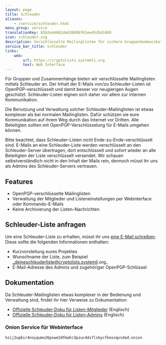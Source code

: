 ```yaml
---
layout: page
title: Schleuder
aliases:
    - /service/schleuder.html
menu_group: service
translationKey: 85b2e44682de63869bf61ee45d5d3db9
icon: schleuder.svg
description: Verschlüsselte Mailinglisten für sichere Gruppenkommunikation
service_bar_title: schleuder
links:
    web:
        url: https://cryptolists.systemli.org
        text: Web Interface
---
```

Für Gruppen und Zusammenhänge bieten wir verschlüsselte Mailinglisten mittels Schleuder an. Der Inhalt der E-Mails von/zu Schleuder-Listen ist OpenPGP-verschlüsselt und damit besser vor neugierigen Augen geschützt. Schleuder-Listen eignen sich daher vor allem zur internen Kommunikation.

Die Benutzung und Verwaltung solcher Schleuder-Mailinglisten ist etwas komplexer als bei normalen Mailinglisten. Dafür schützen sie eure Kommunikation auf ihrem Weg durch das Internet vor Dritten. Alle Beteiligten sollten mit OpenPGP-Verschlüsselung für E-Mails umgehen können.

Bitte beachtet, dass Schleuder-Listen _nicht_ Ende-zu-Ende-verschlüsselt sind. E-Mails an eine Schleuder-Liste werden verschlüsselt an den Schleuder-Server übertragen, dort entschlüsselt und sofort wieder an alle Beteiligten der Liste verschlüsselt versendet. Wir schauen selbstverständlich nicht in den Inhalt der Mails rein, dennoch müsst ihr uns als Admins des Schleuder-Servers vertrauen.

## Features

* OpenPGP-verschlüsselte Mailinglisten
* Verwaltung der Mitglieder und Listeneinstellungen per Webinterface oder Kommando-E-Mails
* Keine Archivierung der Listen-Nachrichten

## Schleuder-Liste anfragen

Um eine Schleuder-Liste zu erhalten, müsst ihr uns [eine E-Mail schreiben](/kontakt). Diese sollte die folgenden Informationen enthalten:

* Kurzvorstellung eures Projektes
* Wunschname der Liste, zum Beispiel _deineschleuderliste@cryptolists.systemli.org_
* E-Mail-Adresse des Admins und zugehöriger OpenPGP-Schlüssel

## Dokumentation

Da Schleuder-Mailinglisten etwas komplexer in der Bedienung und Verwaltung sind, findet ihr hier Verweise zu Dokumentation:

* [Offizielle Schleuder-Doku für Listen-Mitglieder](https://schleuder.org/schleuder/docs/subscribers.html) (Englisch)
* [Offizielle Schleuder-Doku für Listen-Admins](https://schleuder.org/schleuder/docs/list-admins.html) (Englisch)

### Onion Service für Webinterface

```
hzij2upbir4nxyqumx26pswe2dfmahc3pzuc4ds7lskycfkexzqvvdad.onion
```
